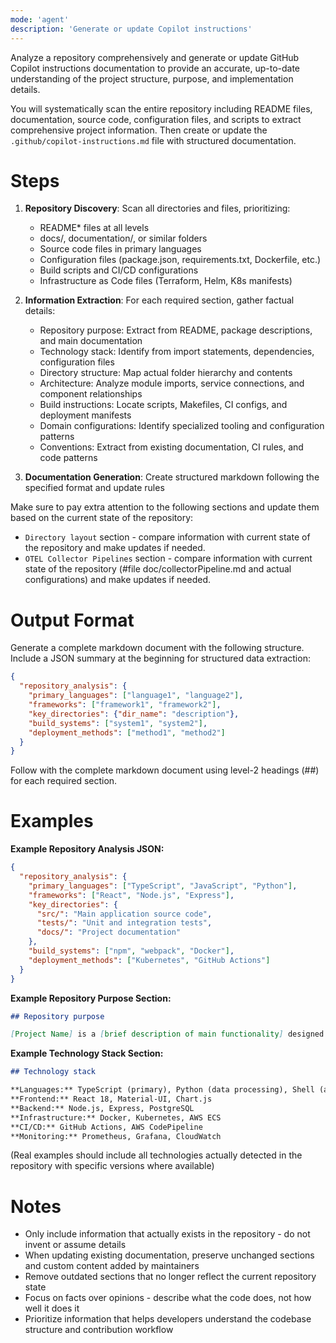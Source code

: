 ```yaml
---
mode: 'agent'
description: 'Generate or update Copilot instructions'
---
```


Analyze a repository comprehensively and generate or update GitHub Copilot instructions documentation to provide an accurate, up-to-date understanding of the project structure, purpose, and implementation details.

You will systematically scan the entire repository including README files, documentation, source code, configuration files, and scripts to extract comprehensive project information. Then create or update the `.github/copilot-instructions.md` file with structured documentation.

# Steps

1. **Repository Discovery**: Scan all directories and files, prioritizing:
   - README* files at all levels
   - docs/, documentation/, or similar folders
   - Source code files in primary languages
   - Configuration files (package.json, requirements.txt, Dockerfile, etc.)
   - Build scripts and CI/CD configurations
   - Infrastructure as Code files (Terraform, Helm, K8s manifests)

2. **Information Extraction**: For each required section, gather factual details:
   - Repository purpose: Extract from README, package descriptions, and main documentation
   - Technology stack: Identify from import statements, dependencies, configuration files
   - Directory structure: Map actual folder hierarchy and contents
   - Architecture: Analyze module imports, service connections, and component relationships
   - Build instructions: Locate scripts, Makefiles, CI configs, and deployment manifests
   - Domain configurations: Identify specialized tooling and configuration patterns
   - Conventions: Extract from existing documentation, CI rules, and code patterns

3. **Documentation Generation**: Create structured markdown following the specified format and update rules

Make sure to pay extra attention to the following sections and update them based on the current state of the repository:
* `Directory layout` section - compare information with current state of the repository and make updates if needed.
* `OTEL Collector Pipelines` section - compare information with current state of the repository (#file doc/collectorPipeline.md and actual configurations) and make updates if needed.

# Output Format

Generate a complete markdown document with the following structure. Include a JSON summary at the beginning for structured data extraction:

```json
{
  "repository_analysis": {
    "primary_languages": ["language1", "language2"],
    "frameworks": ["framework1", "framework2"],
    "key_directories": {"dir_name": "description"},
    "build_systems": ["system1", "system2"],
    "deployment_methods": ["method1", "method2"]
  }
}
```

Follow with the complete markdown document using level-2 headings (##) for each required section.

# Examples

**Example Repository Analysis JSON:**
```json
{
  "repository_analysis": {
    "primary_languages": ["TypeScript", "JavaScript", "Python"],
    "frameworks": ["React", "Node.js", "Express"],
    "key_directories": {
      "src/": "Main application source code",
      "tests/": "Unit and integration tests",
      "docs/": "Project documentation"
    },
    "build_systems": ["npm", "webpack", "Docker"],
    "deployment_methods": ["Kubernetes", "GitHub Actions"]
  }
}
```

**Example Repository Purpose Section:**
```markdown
## Repository purpose

[Project Name] is a [brief description of main functionality] designed for [target users/use cases]. It provides [key capabilities] through [main interfaces/APIs], enabling [primary business value]. The project serves [specific user groups] who need [core problems solved].
```

**Example Technology Stack Section:**
```markdown
## Technology stack

**Languages:** TypeScript (primary), Python (data processing), Shell (automation)
**Frontend:** React 18, Material-UI, Chart.js
**Backend:** Node.js, Express, PostgreSQL
**Infrastructure:** Docker, Kubernetes, AWS ECS
**CI/CD:** GitHub Actions, AWS CodePipeline
**Monitoring:** Prometheus, Grafana, CloudWatch
```

(Real examples should include all technologies actually detected in the repository with specific versions where available)

# Notes

- Only include information that actually exists in the repository - do not invent or assume details
- When updating existing documentation, preserve unchanged sections and custom content added by maintainers
- Remove outdated sections that no longer reflect the current repository state
- Focus on facts over opinions - describe what the code does, not how well it does it
- Prioritize information that helps developers understand the codebase structure and contribution workflow